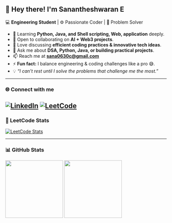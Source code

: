 
## 👋 Hey there! I'm Sanantheshwaran E  

💻 **Engineering Student** | ⚙️ Passionate Coder | 🚀 Problem Solver  

- 🌱 Learning **Python, Java, and Shell scripting, Web, application** deeply.  
- 👯 Open to collaborating on **AI + Web3 projects**.  
- 🤝 Love discussing **efficient coding practices & innovative tech ideas**.  
- 💬 Ask me about **DSA, Python, Java, or building practical projects**.  
- 📫 Reach me at **sana0630c@gmail.com**  
- ⚡ **Fun fact:** I balance engineering & coding challenges like a pro 😅.  
- 💡 *“I can’t rest until I solve the problems that challenge me the most.”*  

---

### 🌐 Connect with me  

[![LinkedIn](https://img.shields.io/badge/LinkedIn-0A66C2?style=for-the-badge&logo=linkedin&logoColor=white)](https://www.linkedin.com/in/sanantheshwaran-e-238b32332)
[![LeetCode](https://img.shields.io/badge/LeetCode-FFA116?style=for-the-badge&logo=leetcode&logoColor=white)](https://leetcode.com/u/sana_0630/)
---

### 🧠 LeetCode Stats  

[![LeetCode Stats](https://leetcard.jacoblin.cool/sana_0630?theme=dark&font=IBM%20Plex%20Mono)](https://leetcode.com/u/sana_0630/)

---

### 📊 GitHub Stats  

<p>
  <img src="https://github-readme-stats.vercel.app/api?username=sana-uzumki&show_icons=true&theme=react&hide_border=true" height="180" style="border-radius:%50;"/>
  <img src="https://github-readme-stats.vercel.app/api/top-langs/?username=sana-uzumki&layout=compact&theme=react&hide_border=true" height="180" style="border-radius:%50;"/>
</p>
